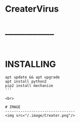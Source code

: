 # CreaterVirus
# ____________

<br>

# INSTALLING
```
apt update && apt upgrade
apt install python2
pip2 install mechanize
'''

<br>

# IMAGE
--------------------------------
<img src="/.image/Creater.png"/>
